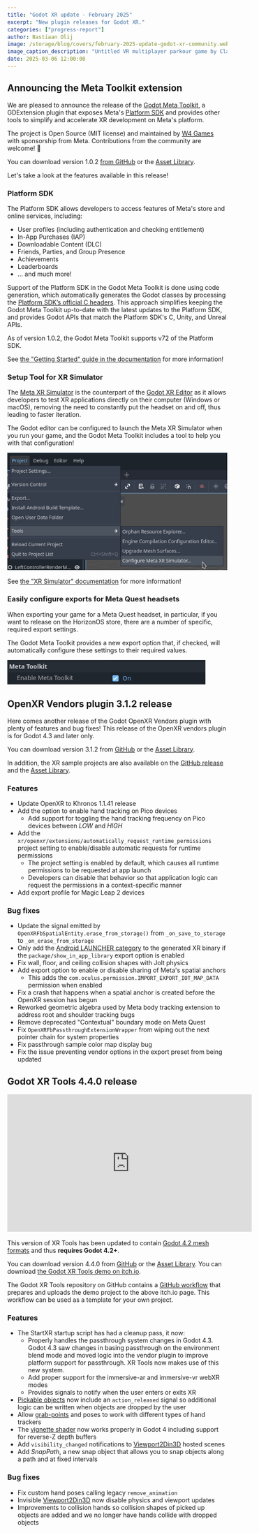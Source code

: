 ```yaml
---
title: "Godot XR update - February 2025"
excerpt: "New plugin releases for Godot XR."
categories: ["progress-report"]
author: Bastiaan Olij
image: /storage/blog/covers/february-2025-update-godot-xr-community.webp
image_caption_description: "Untitled VR multiplayer parkour game by Clancey"
date: 2025-03-06 12:00:00
---
```


## Announcing the Meta Toolkit extension

We are pleased to announce the release of the [Godot Meta Toolkit](https://github.com/godot-sdk-integrations/godot-meta-toolkit), a GDExtension plugin that exposes Meta's [Platform SDK](https://developers.meta.com/horizon/documentation/native/ps-platform-intro) and provides other tools to simplify and accelerate XR development on Meta's platform.

The project is Open Source (MIT license) and maintained by [W4 Games](https://www.w4games.com/) with sponsorship from Meta. Contributions from the community are welcome! 🙂

You can download version 1.0.2 [from GitHub](https://github.com/godot-sdk-integrations/godot-meta-toolkit/releases/tag/1.0.2-stable) or the [Asset Library](https://godotengine.org/asset-library/asset/3673).

Let's take a look at the features available in this release!

### Platform SDK

The Platform SDK allows developers to access features of Meta's store and online services, including:

- User profiles (including authentication and checking entitlement)
- In-App Purchases (IAP)
- Downloadable Content (DLC)
- Friends, Parties, and Group Presence
- Achievements
- Leaderboards
- ... and much more!

Support of the Platform SDK in the Godot Meta Toolkit is done using code generation, which automatically generates the Godot classes by processing the [Platform SDK’s official C headers](https://developers.meta.com/horizon/downloads/package/oculus-platform-sdk/). This approach simplifies keeping the Godot Meta Toolkit up-to-date with the latest updates to the Platform SDK, and provides Godot APIs that match the Platform SDK's C, Unity, and Unreal APIs.

As of version 1.0.2, the Godot Meta Toolkit supports v72 of the Platform SDK.

See [the "Getting Started" guide in the documentation](https://godot-sdk-integrations.github.io/godot-meta-toolkit/manual/platform_sdk/getting_started.html) for more information!

### Setup Tool for XR Simulator

The [Meta XR Simulator](https://developers.meta.com/horizon/documentation/unity/xrsim-intro) is the counterpart of the [Godot XR Editor](https://www.meta.com/experiences/godot-game-engine/7713660705416473/) as it allows developers to test XR applications directly on their computer (Windows or macOS), removing the need to constantly put the headset on and off, thus leading to faster iteration.

The Godot editor can be configured to launch the Meta XR Simulator when you run your game, and the Godot Meta Toolkit includes a tool to help you with that configuration!

<img alt="Configure XR simulator" src="/storage/blog/godot-xr/xr_simulator_tool.webp"/>

See [the "XR Simulator" documentation](https://godot-sdk-integrations.github.io/godot-meta-toolkit/manual/xr_simulator.html) for more information!

### Easily configure exports for Meta Quest headsets

When exporting your game for a Meta Quest headset, in particular, if you want to release on the HorizonOS store, there are a number of specific, required export settings.

The Godot Meta Toolkit provides a new export option that, if checked, will automatically configure these settings to their required values.

<img alt="Enable toolkit" src="/storage/blog/godot-xr/enable_toolkit.webp"/>

## OpenXR Vendors plugin 3.1.2 release

Here comes another release of the Godot OpenXR Vendors plugin with plenty of features and bug fixes!
This release of the OpenXR vendors plugin is for Godot 4.3 and later only.

You can download version 3.1.2 from [GitHub](https://github.com/GodotVR/godot_openxr_vendors/releases/tag/3.1.2-stable) or the [Asset Library](https://godotengine.org/asset-library/asset/3076).

In addition, the XR sample projects are also available on the [GitHub release](https://github.com/GodotVR/godot_openxr_vendors/releases/tag/3.1.2-stable) and the [Asset Library](https://godotengine.org/asset-library/asset?filter=XR+Sample&category=&godot_version=&cost=&sort=updated).

### Features

- Update OpenXR to Khronos 1.1.41 release
- Add the option to enable hand tracking on Pico devices
  - Add support for toggling the hand tracking frequency on Pico devices between *LOW* and *HIGH*
- Add the `xr/openxr/extensions/automatically_request_runtime_permissions` project setting to enable/disable automatic requests for runtime permissions
  - The project setting is enabled by default, which causes all runtime permissions to be requested at app launch
  - Developers can disable that behavior so that application logic can request the permissions in a context-specific manner
- Add export profile for Magic Leap 2 devices

### Bug fixes

- Update the signal emitted by `OpenXRFbSpatialEntity.erase_from_storage()` from `_on_save_to_storage` to `_on_erase_from_storage`
- Only add the [Android LAUNCHER category](https://developer.android.com/reference/android/content/Intent#CATEGORY_LAUNCHER) to the generated XR binary if the `package/show_in_app_library` export option is enabled
- Fix wall, floor, and ceiling collision shapes with Jolt physics
- Add export option to enable or disable sharing of Meta's spatial anchors
  - This adds the `com.oculus.permission.IMPORT_EXPORT_IOT_MAP_DATA` permission when enabled
- Fix a crash that happens when a spatial anchor is created before the OpenXR session has begun
- Reworked geometric algebra used by Meta body tracking extension to address root and shoulder tracking bugs
- Remove deprecated "Contextual" boundary mode on Meta Quest
- Fix `OpenXRFbPassthroughExtensionWrapper` from wiping out the next pointer chain for system properties
- Fix passthrough sample color map display bug
- Fix the issue preventing vendor options in the export preset from being updated

## Godot XR Tools 4.4.0 release

<iframe width="560" height="315" src="https://www.youtube.com/embed/xJKQ2ca5zVw" frameborder="0" allow="autoplay; encrypted-media" allowfullscreen></iframe>

This version of XR Tools has been updated to contain [Godot 4.2 mesh formats](https://godotengine.org/article/godot-4-2-arrives-in-style/#critical-and-breaking-changes) and thus **requires Godot 4.2+**.

You can download version 4.4.0 from [GitHub](https://github.com/GodotVR/godot-xr-tools/releases) or the [Asset Library](https://godotengine.org/asset-library/asset/1698).
You can download [the Godot XR Tools demo on itch.io](https://godot-xr.itch.io/godot-xr-tools-demo).

The Godot XR Tools repository on GitHub contains a [GitHub workflow](https://github.com/GodotVR/godot-xr-tools/blob/master/.github/workflows/publish-demo-on-push.yaml) that prepares and uploads the demo project to the above itch.io page. This workflow can be used as a template for your own project.

### Features
- The StartXR startup script has had a cleanup pass, it now:
  - Properly handles the passthrough system changes in Godot 4.3. Godot 4.3 saw changes in basing passthrough on the environment blend mode and moved logic into the vendor plugin to improve platform support for passthrough. XR Tools now makes use of this new system.
  - Add proper support for the immersive-ar and immersive-vr webXR modes
  - Provides signals to notify when the user enters or exits XR
- [Pickable objects](https://godotvr.github.io/godot-xr-tools/docs/pickable/) now include an `action_released` signal so additional logic can be written when objects are dropped by the user
- Allow [grab-points](https://godotvr.github.io/godot-xr-tools/docs/grab_point/) and poses to work with different types of hand trackers
- The [vignette shader](https://godotvr.github.io/godot-xr-tools/docs/vignette/) now works properly in Godot 4 including support for reverse-Z depth buffers
- Add `visibility_changed` notifications to [Viewport2Din3D](https://godotvr.github.io/godot-xr-tools/docs/pointer/) hosted scenes
- Add *SnapPath*, a new snap object that allows you to snap objects along a path and at fixed intervals

### Bug fixes

- Fix custom hand poses calling legacy `remove_animation`
- Invisible [Viewport2Din3D](https://godotvr.github.io/godot-xr-tools/docs/pointer/) now disable physics and viewport updates
- Improvements to collision hands so collision shapes of picked up objects are added and we no longer have hands collide with dropped objects

